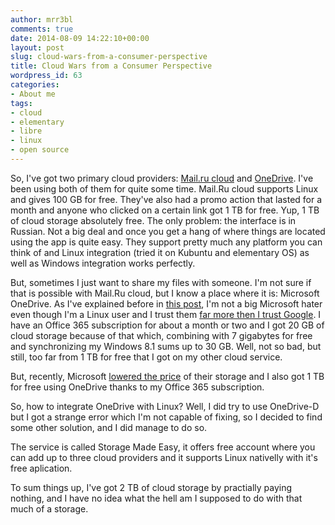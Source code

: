 ```yaml
---
author: mrr3bl
comments: true
date: 2014-08-09 14:22:10+00:00
layout: post
slug: cloud-wars-from-a-consumer-perspective
title: Cloud Wars from a Consumer Perspective
wordpress_id: 63
categories:
- About me
tags:
- cloud
- elementary
- libre
- linux
- open source
---
```


So, I've got two primary cloud providers: [Mail.ru cloud](https://cloud.mail.ru/) and [OneDrive](https://onedrive.live.com/). I've been using both of them for quite some time. Mail.Ru cloud supports Linux and gives 100 GB for free. They've also had a promo action that lasted for a month and anyone who clicked on a certain link got 1 TB for free. Yup, 1 TB of cloud storage absolutely free. The only problem: the interface is in Russian. Not a big deal and once you get a hang of where things are located using the app is quite easy. They support pretty much any platform you can think of and Linux integration (tried it on Kubuntu and elementary OS) as well as Windows integration works perfectly.

But, sometimes I just want to share my files with someone. I'm not sure if that is possible with Mail.Ru cloud, but I know a place where it is: Microsoft OneDrive. As I've explained before in [this post](http://aleksandartodorovic.wordpress.com/2014/08/05/confession-microsoft-is-not-so-bad/), I'm not a big Microsoft hater even though I'm a Linux user and I trust them [far more then I trust Google](http://aleksandartodorovic.wordpress.com/2014/08/08/mozilla-firefox-does-everyone-thing-of-it-just-as-an-alternative-to-chrome/). I have an Office 365 subscription for about a month or two and I got 20 GB of cloud storage because of that which, combining with 7 gigabytes for free
and synchronizing my Windows 8.1 sums up to 30 GB. Well, not so bad, but still, too far from 1 TB for free that I got on my other cloud service.

But, recently, Microsoft [lowered the price](http://mashable.com/2014/06/23/onedrive-price-cuts/) of their storage and I also got 1 TB for free using OneDrive thanks to my Office 365 subscription.

So, how to integrate OneDrive with Linux? Well, I did try to use OneDrive-D but I got a strange error which I'm not capable of fixing, so I decided to find some other solution, and I did manage to do so.

The service is called Storage Made Easy, it offers free account where you can add up to three cloud providers and it supports Linux nativelly with it's free aplication.

To sum things up, I've got 2 TB of cloud storage by practially paying nothing, and I have no idea what the hell am I supposed to do with that much of a storage.
